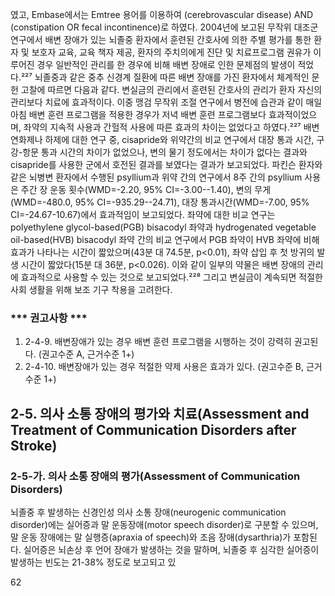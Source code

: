 였고, Embase에서는 Emtree 용어를 이용하여 (cerebrovascular disease) AND (constipation OR fecal incontinence)로 하였다.
2004년에 보고된 무작위 대조군 연구에서 배변 장애가 있는 뇌졸중 환자에서 훈련된 간호사에 의한 주별 평가를 통한 환자 및 보호자 교육, 교육 책자 제공, 환자의 주치의에게 진단 및 치료프로그램 권유가 이루어진 경우 일반적인 관리를 한 경우에 비해 배변 장애로 인한 문제점의 발생이 적었다.²²⁷
뇌졸중과 같은 중추 신경계 질환에 따른 배변 장애를 가진 환자에서 체계적인 문헌 고찰에 따르면 다음과 같다. 변실금의 관리에서 훈련된 간호사의 관리가 환자 자신의 관리보다 치료에 효과적이다. 이중 맹검 무작위 조절 연구에서 병전에 습관과 같이 매일 아침 배변 훈련 프로그램을 적용한 경우가 저녁 배변 훈련 프로그램보다 효과적이었으며, 좌약의 지속적 사용과 간헐적 사용에 따른 효과의 차이는 없었다고 하였다.²²⁷ 배변 연화제나 하제에 대한 연구 중, cisapride와 위약간의 비교 연구에서 대장 통과 시간, 구강-항문 통과 시간의 차이가 없었으나, 변의 물기 정도에서는 차이가 없다는 결과와 cisapride를 사용한 군에서 호전된 결과를 보였다는 결과가 보고되었다. 파킨슨 환자와 같은 뇌병변 환자에서 수행된 psyllium과 위약 간의 연구에서 8주 간의 psyllium 사용은 주간 장 운동 횟수(WMD=-2.20, 95% CI=-3.00--1.40), 변의 무게(WMD=-480.0, 95% CI=-935.29--24.71), 대장 통과시간(WMD=-7.00, 95% CI=-24.67-10.67)에서 효과적임이 보고되었다. 좌약에 대한 비교 연구는 polyethylene glycol-based(PGB) bisacodyl 좌약과 hydrogenated vegetable oil-based(HVB) bisacodyl 좌약 간의 비교 연구에서 PGB 좌약이 HVB 좌약에 비해 효과가 나타나는 시간이 짧았으며(43분 대 74.5분, p<0.01), 좌약 삽입 후 첫 방귀의 발생 시간이 짧았다(15분 대 36분, p<0.026). 이와 같이 일부의 약물은 배변 장애의 관리에 효과적으로 사용할 수 있는 것으로 보고되었다.²²⁸ 그리고 변실금이 계속되면 적절한 사회 생활을 위해 보조 기구 착용을 고려한다.

### *** 권고사항 ***

1.  2-4-9. 배변장애가 있는 경우 배변 훈련 프로그램을 시행하는 것이 강력히 권고된다. (권고수준 A, 근거수준 1+)
2.  2-4-10. 배변장애가 있는 경우 적절한 약제 사용은 효과가 있다. (권고수준 B, 근거수준 1+)

## 2-5. 의사 소통 장애의 평가와 치료(Assessment and Treatment of Communication Disorders after Stroke)

### 2-5-가. 의사 소통 장애의 평가(Assessment of Communication Disorders)

뇌졸중 후 발생하는 신경인성 의사 소통 장애(neurogenic communication disorder)에는 실어증과 말 운동장애(motor speech disorder)로 구분할 수 있으며, 말 운동 장애에는 말 실행증(apraxia of speech)와 조음 장애(dysarthria)가 포함된다. 실어증은 뇌손상 후 언어 장애가 발생하는 것을 말하며, 뇌졸중 후 심각한 실어증이 발생하는 빈도는 21-38% 정도로 보고되고 있

<PAGE>62